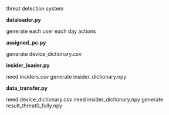 threat detection system 

**dataloader.py**       

generate each user each day actions

**assigned_pc.py**  

generate device_dictionary.csv

**insider_loader.py**   

need     insiders.csv
generate insider_dictionary.npy

**data_transfer.py**   

need     device_dictionary.csv
need     insider_dictionary.npy
generate result_threat0_fully.npy
